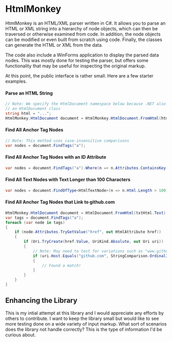 # HtmlMonkey

HtmlMonkey is an HTML/XML parser written in C#. It allows you to parse an HTML or XML string into a hierarchy of node objects, which can then be traversed or otherwise examined from code. In addition, the node objects can be modified or even built from scratch using code. Finally, the classes can generate the HTML or XML from the data.

The code also include a WinForms application to display the parsed data nodes. This was mostly done for testing the parser, but offers some functionality that may be useful for inspecting the original markup.

At this point, the public interface is rather small. Here are a few starter examples.

#### Parse an HTML String

```cs
// Note: We specify the HtmlDocument namespace below because .NET also has
// an HtmlDocument class
string html = "...";
HtmlMonkey.HtmlDocument document = HtmlMonkey.HtmlDocument.FromHtml(html);
```

#### Find All Anchor Tag Nodes

```cs
// Note: This method uses case-insensitive comparisons
var nodes = document.FindTags("a");
```

#### Find All Anchor Tag Nodes with an ID Attribute

```cs
var nodes = document.FindTags("a").Where(n => n.Attributes.ContainsKey("id"));
```

#### Find All Text Nodes with Text Longer than 100 Characters

```cs
var nodes = document.FindOfType<HtmlTextNode>(n => n.Html.Length > 100);
```

#### Find All Anchor Tag Nodes that Link to github.com

```cs
HtmlMonkey.HtmlDocument document = HtmlDocument.FromHtml(txtHtml.Text);
var tags = document.FindTags("a");
foreach (var node in tags)
{
    if (node.Attributes.TryGetValue("href", out HtmlAttribute href))
    {
        if (Uri.TryCreate(href.Value, UriKind.Absolute, out Uri uri))
        {
            // Note: May need to test for variations such as "www.github.com"
            if (uri.Host.Equals("github.com", StringComparison.OrdinalIgnoreCase))
            {
                // Found a match!
            }
        }
    }
}
```

## Enhancing the Library

This is my intial attempt at this library and I would appreciate any efforts by others to contribute. I want to keep the library small but would like to see more testing done on a wide variety of input markup. What sort of scenarios does the library not handle correctly? This is the type of information I'd be curious about.
